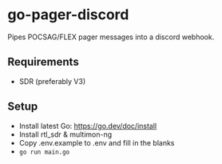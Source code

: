 # go-pager-discord
Pipes POCSAG/FLEX pager messages into a discord webhook.
    
## Requirements
- SDR (preferably V3)
    
## Setup
- Install latest Go: https://go.dev/doc/install
- Install rtl_sdr & multimon-ng
- Copy .env.example to .env and fill in the blanks
- `go run main.go`